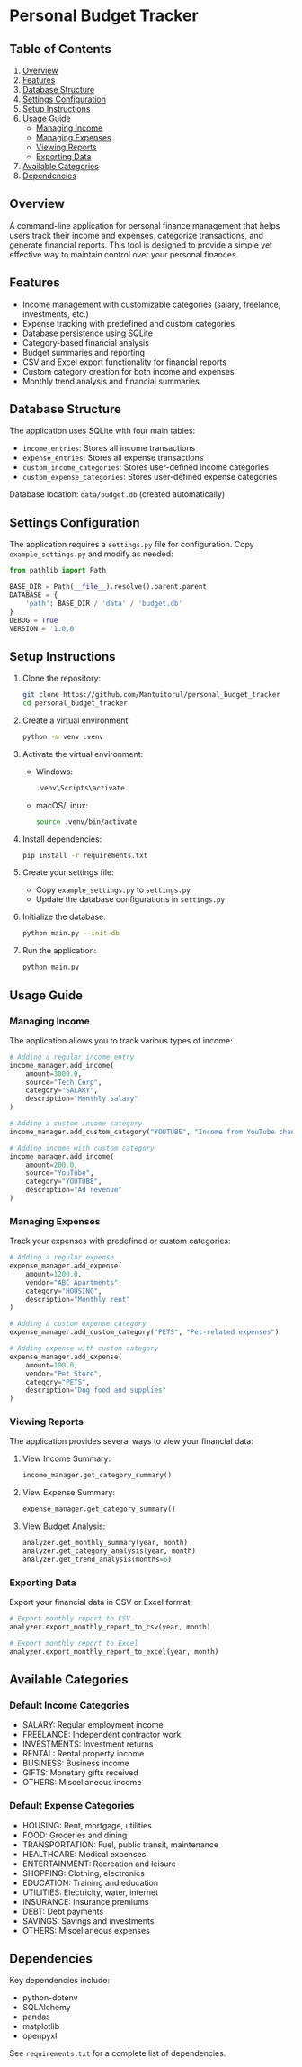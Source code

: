 # Personal Budget Tracker

## Table of Contents
1. [Overview](#overview)
2. [Features](#features)
3. [Database Structure](#database-structure)
4. [Settings Configuration](#settings-configuration)
5. [Setup Instructions](#setup-instructions)
6. [Usage Guide](#usage-guide)
   - [Managing Income](#managing-income)
   - [Managing Expenses](#managing-expenses)
   - [Viewing Reports](#viewing-reports)
   - [Exporting Data](#exporting-data)
7. [Available Categories](#available-categories)
8. [Dependencies](#dependencies)

## Overview
A command-line application for personal finance management that helps users track their income and expenses, categorize transactions, and generate financial reports. This tool is designed to provide a simple yet effective way to maintain control over your personal finances.

## Features
- Income management with customizable categories (salary, freelance, investments, etc.)
- Expense tracking with predefined and custom categories
- Database persistence using SQLite
- Category-based financial analysis
- Budget summaries and reporting
- CSV and Excel export functionality for financial reports
- Custom category creation for both income and expenses
- Monthly trend analysis and financial summaries

## Database Structure
The application uses SQLite with four main tables:
- `income_entries`: Stores all income transactions
- `expense_entries`: Stores all expense transactions
- `custom_income_categories`: Stores user-defined income categories
- `custom_expense_categories`: Stores user-defined expense categories

Database location: `data/budget.db` (created automatically)

## Settings Configuration
The application requires a `settings.py` file for configuration. Copy `example_settings.py` and modify as needed:

```python
from pathlib import Path

BASE_DIR = Path(__file__).resolve().parent.parent
DATABASE = {
    'path': BASE_DIR / 'data' / 'budget.db'
}
DEBUG = True
VERSION = '1.0.0'
```

## Setup Instructions
1. Clone the repository:
   ```bash
   git clone https://github.com/Mantuitorul/personal_budget_tracker
   cd personal_budget_tracker
   ```

2. Create a virtual environment:
   ```bash
   python -m venv .venv
   ```

3. Activate the virtual environment:
   - Windows:
     ```bash
     .venv\Scripts\activate
     ```
   - macOS/Linux:
     ```bash
     source .venv/bin/activate
     ```

4. Install dependencies:
   ```bash
   pip install -r requirements.txt
   ```

5. Create your settings file:
   - Copy `example_settings.py` to `settings.py`
   - Update the database configurations in `settings.py`

6. Initialize the database:
   ```bash
   python main.py --init-db
   ```

7. Run the application:
   ```bash
   python main.py
   ```

## Usage Guide

### Managing Income
The application allows you to track various types of income:

```python
# Adding a regular income entry
income_manager.add_income(
    amount=3000.0,
    source="Tech Corp",
    category="SALARY",
    description="Monthly salary"
)

# Adding a custom income category
income_manager.add_custom_category("YOUTUBE", "Income from YouTube channel")

# Adding income with custom category
income_manager.add_income(
    amount=200.0,
    source="YouTube",
    category="YOUTUBE",
    description="Ad revenue"
)
```

### Managing Expenses
Track your expenses with predefined or custom categories:

```python
# Adding a regular expense
expense_manager.add_expense(
    amount=1200.0,
    vendor="ABC Apartments",
    category="HOUSING",
    description="Monthly rent"
)

# Adding a custom expense category
expense_manager.add_custom_category("PETS", "Pet-related expenses")

# Adding expense with custom category
expense_manager.add_expense(
    amount=100.0,
    vendor="Pet Store",
    category="PETS",
    description="Dog food and supplies"
)
```

### Viewing Reports
The application provides several ways to view your financial data:

1. View Income Summary:
   ```python
   income_manager.get_category_summary()
   ```

2. View Expense Summary:
   ```python
   expense_manager.get_category_summary()
   ```

3. View Budget Analysis:
   ```python
   analyzer.get_monthly_summary(year, month)
   analyzer.get_category_analysis(year, month)
   analyzer.get_trend_analysis(months=6)
   ```

### Exporting Data
Export your financial data in CSV or Excel format:

```python
# Export monthly report to CSV
analyzer.export_monthly_report_to_csv(year, month)

# Export monthly report to Excel
analyzer.export_monthly_report_to_excel(year, month)
```

## Available Categories

### Default Income Categories
- SALARY: Regular employment income
- FREELANCE: Independent contractor work
- INVESTMENTS: Investment returns
- RENTAL: Rental property income
- BUSINESS: Business income
- GIFTS: Monetary gifts received
- OTHERS: Miscellaneous income

### Default Expense Categories
- HOUSING: Rent, mortgage, utilities
- FOOD: Groceries and dining
- TRANSPORTATION: Fuel, public transit, maintenance
- HEALTHCARE: Medical expenses
- ENTERTAINMENT: Recreation and leisure
- SHOPPING: Clothing, electronics
- EDUCATION: Training and education
- UTILITIES: Electricity, water, internet
- INSURANCE: Insurance premiums
- DEBT: Debt payments
- SAVINGS: Savings and investments
- OTHERS: Miscellaneous expenses

## Dependencies
Key dependencies include:
- python-dotenv
- SQLAlchemy
- pandas
- matplotlib
- openpyxl

See `requirements.txt` for a complete list of dependencies.